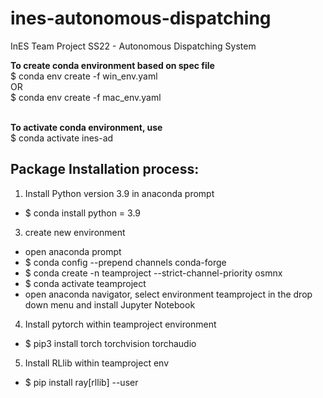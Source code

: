 # ines-autonomous-dispatching
InES Team Project SS22 - Autonomous Dispatching System

<b>To create conda environment based on spec file</b><br/>
$ conda env create -f win_env.yaml <br/>
OR <br>
$ conda env create -f mac_env.yaml <br/><br/>

<b/>To activate conda environment, use</b><br/>
$ conda activate ines-ad

## Package Installation process:
1) Install Python version 3.9 in anaconda prompt
  - $ conda install python = 3.9
3) create new environment
  - open anaconda prompt
  - $ conda config --prepend channels conda-forge
  - $ conda create -n teamproject --strict-channel-priority osmnx
  - $ conda activate teamproject
  - open anaconda navigator, select environment teamproject in the drop down menu and install Jupyter Notebook
4) Install pytorch within teamproject environment
  - $ pip3 install torch torchvision torchaudio
5) Install RLlib within teamproject env
  - $ pip install ray[rllib] --user
